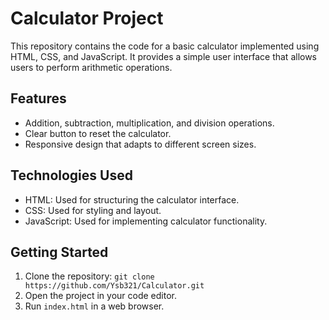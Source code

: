 # Calculator Project

This repository contains the code for a basic calculator implemented using HTML, CSS, and JavaScript. It provides a simple user interface that allows users to perform arithmetic operations.

## Features

- Addition, subtraction, multiplication, and division operations.
- Clear button to reset the calculator.
- Responsive design that adapts to different screen sizes.

## Technologies Used

- HTML: Used for structuring the calculator interface.
- CSS: Used for styling and layout.
- JavaScript: Used for implementing calculator functionality.

## Getting Started

1. Clone the repository: `git clone https://github.com/Ysb321/Calculator.git`
2. Open the project in your code editor.
3. Run `index.html` in a web browser.

